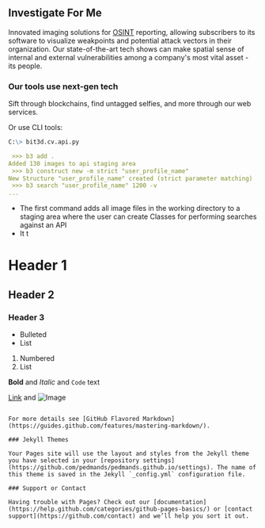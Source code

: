 ## Investigate For Me

Innovated imaging solutions for [OSINT](https://en.wikipedia.org/wiki/Open-source_intelligence) reporting, allowing subscribers to its software to visualize weakpoints and potential attack vectors in their organization. Our state-of-the-art tech shows can make spatial sense of internal and external vulnerabilities among a company's most vital asset - its people.

### Our tools use next-gen tech

Sift through blockchains, find untagged selfies, and more through our web services.

Or use CLI tools:

```markdown
C:\> bit3d.cv.api.py

 >>> b3 add .
Added 130 images to api staging area
 >>> b3 construct new -m strict "user_profile_name"
New Structure "user_profile_name" created (strict parameter matching)
 >>> b3 search "user_profile_name" 1200 -v
...
```

- The first command adds all image files in the working directory to a staging area where the user can create Classes for performing searches against an API
- It t


# Header 1
## Header 2
### Header 3

- Bulleted
- List

1. Numbered
2. List

**Bold** and _Italic_ and `Code` text

[Link](url) and ![Image](src)
```

For more details see [GitHub Flavored Markdown](https://guides.github.com/features/mastering-markdown/).

### Jekyll Themes

Your Pages site will use the layout and styles from the Jekyll theme you have selected in your [repository settings](https://github.com/pedmands/pedmands.github.io/settings). The name of this theme is saved in the Jekyll `_config.yml` configuration file.

### Support or Contact

Having trouble with Pages? Check out our [documentation](https://help.github.com/categories/github-pages-basics/) or [contact support](https://github.com/contact) and we’ll help you sort it out.
